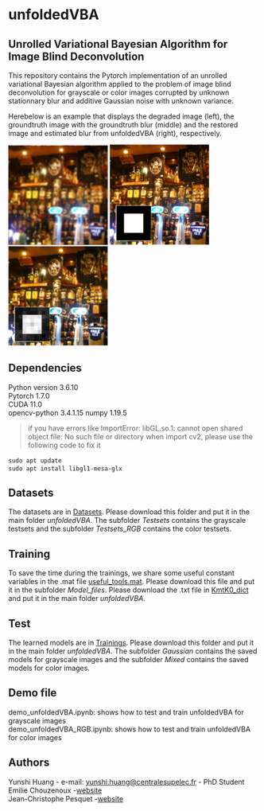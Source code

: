 # unfoldedVBA
## Unrolled Variational Bayesian Algorithm for Image Blind Deconvolution
This repository contains the Pytorch implementation of an unrolled variational Bayesian algorithm applied to the problem of image blind deconvolution for grayscale or color images corrupted by unknown stationnary blur and additive Gaussian noise with unknown variance.

Herebelow is an example that displays the degraded image (left), the groundtruth image with the groundtruth blur (middle) and the restored image and estimated blur from unfoldedVBA (right), respectively. 
<p float="left">
<img src="examples/y.png" width="200">
<img src="examples/x0_blur.png" width="200">
<img src="examples/mk_blur.png" width="200">
</p>

## Dependencies
Python version 3.6.10\
Pytorch 1.7.0\
CUDA 11.0\
opencv-python 3.4.1.15
numpy 1.19.5
> if you have errors like ImportError: libGL.so.1: cannot open shared object file: No such file or directory when import cv2,
> please use the following code to fix it

```
sudo apt update
sudo apt install libgl1-mesa-glx
```

## Datasets
The datasets are in [Datasets](https://www.dropbox.com/sh/3hai04tkubjoxa3/AAASNdVsrwV3SoyS2BRtsVRKa?dl=0). Please download this folder and put it in the main folder _unfoldedVBA_. The subfolder _Testsets_ contains the grayscale testsets and the subfolder _Testsets_RGB_ contains the color testsets. 

## Training
To save the time during the trainings, we share some useful constant variables in the .mat file [useful_tools.mat](https://www.dropbox.com/s/lyxf4zyi1nb06hb/useful_tools.mat?dl=0). Please download this file and put it in the subfolder _Model_files_. Please download the .txt file in [KmtK0_dict](https://www.dropbox.com/s/19q428p3zejqs45/KmtK0_dict.txt?dl=0) and put it in the main folder _unfoldedVBA_.


## Test
The learned models are in [Trainings](https://www.dropbox.com/sh/0e1gzsalme04pf4/AABaZ4D0Qna9z-M1o2D7xpAZa?dl=0). Please download this folder and put it in the main folder _unfoldedVBA_. The subfolder _Gaussian_ contains the saved models for grayscale images and the subfolder _Mixed_ contains the saved models for color images.

## Demo file
demo_unfoldedVBA.ipynb: shows how to test and train unfoldedVBA for grayscale images\
demo_unfoldedVBA_RGB.ipynb: shows how to test and train unfoldedVBA for color images

## Authors
Yunshi Huang - e-mail: yunshi.huang@centralesupelec.fr - PhD Student\
Emilie Chouzenoux -[website](https://pages.saclay.inria.fr/emilie.chouzenoux/)\
Jean-Christophe Pesquet -[website](https://pesquet.info/)
